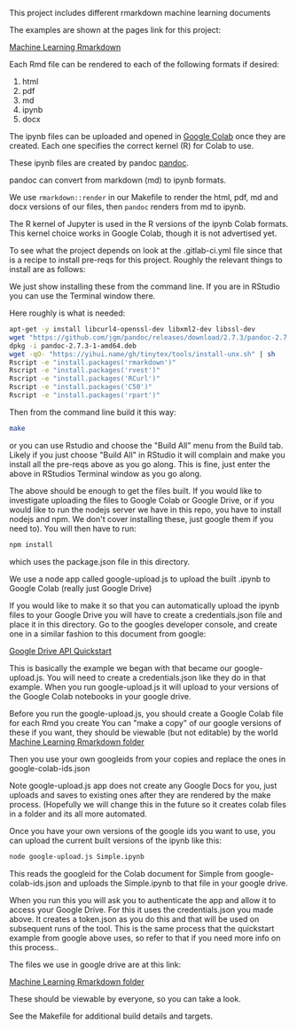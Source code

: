 This project includes different rmarkdown machine learning documents 

The examples are shown at the pages link for this project:  

[Machine Learning Rmarkdown](https://calvinw.gitlab.io/machine-learning-rmarkdown/)

Each Rmd file can be rendered to each of the following formats if desired: 
1. html
1. pdf 
1. md
1. ipynb 
1. docx

The ipynb files can be uploaded and opened in [Google Colab](https://colab.research.google.com/) once they are created. Each one specifies the correct kernel (R) for Colab to use.  

These ipynb files are created by pandoc [pandoc]().  

pandoc can convert from markdown (md) to ipynb formats.

We use `rmarkdown::render` in our Makefile to render the html, pdf, md and docx versions of our files, then `pandoc` renders from md to ipynb.

The R kernel of Jupyter is used in the R versions of the ipynb Colab formats. This kernel choice works in Google Colab, though it is not advertised yet.   

To see what the project depends on look at the .gitlab-ci.yml file since that is a recipe to install pre-reqs for this project. Roughly the relevant things to install are as follows:

We just show installing these from the command line. If you are in RStudio you can use the Terminal window there. 

Here roughly is what is needed:

```bash
apt-get -y install libcurl4-openssl-dev libxml2-dev libssl-dev
wget "https://github.com/jgm/pandoc/releases/download/2.7.3/pandoc-2.7.3-1-amd64.deb"
dpkg -i pandoc-2.7.3-1-amd64.deb
wget -qO- "https://yihui.name/gh/tinytex/tools/install-unx.sh" | sh
Rscript -e "install.packages('rmarkdown')"
Rscript -e "install.packages('rvest')"
Rscript -e "install.packages('RCurl')"
Rscript -e "install.packages('C50')"
Rscript -e "install.packages('rpart')"
```

Then from the command line build it this way:

```bash
make 
```

or you can use Rstudio and choose the "Build All" menu from the Build tab. Likely if you just choose "Build All" in RStudio it will complain and make you install all the pre-reqs above as you go along. This is fine, just enter the above in RStudios Terminal window as you go along.

The above should be enough to get the files built. If you would like to investigate uploading the files to Google Colab or Google Drive, or if you would like to run the nodejs server we have in this repo, you have to install nodejs and npm. We don't cover installing these, just google them if you need to). You will then have to run: 

```bash
npm install
```

which uses the package.json file in this directory.

We use a node app called google-upload.js to upload the built .ipynb to Google Colab (really just Google Drive) 

If you would like to make it so that you can automatically upload the ipynb files to your Google Drive you will have to create a credentials.json file and place it in this directory. Go to the googles developer console, and create one in a similar fashion to this document from google:  

[Google Drive API Quickstart](https://developers.google.com/drive/api/v3/quickstart/nodejs)

This is basically the example we began with that became our google-upload.js. You will need to create a credentials.json like they do in that example. When you run google-upload.js it will upload to your versions of the Google Colab notebooks in your google drive.

Before you run the google-upload.js, you should create a Google Colab file for each Rmd you create You can "make a copy" of our google versions of these if you want, they should be viewable (but not editable) by the world [Machine Learning Rmarkdown folder](https://drive.google.com/open?id=1LduI2mOMabByvQRS2JPpMwttTeYyb9Og)

Then you use your own googleids from your copies and replace the ones in google-colab-ids.json

Note google-upload.js app does not create any Google Docs for you, just uploads and saves to existing ones after they are rendered by the make process. (Hopefully we will change this in the future so it creates colab files in a folder and its all more automated. 

Once you have your own versions of the google ids you want to use, you can upload the current built versions of the ipynb like this:

```bash
node google-upload.js Simple.ipynb
```

This reads the googleid for the Colab document for Simple from google-colab-ids.json and uploads the Simple.ipynb to that file in your google drive. 

When you run this you will ask you to authenticate the app and allow it to access your Google Drive. For this it uses the credentials.json you made above. It creates a token.json as you do this and that will be used on subsequent runs of the tool. This is the same process that the quickstart example from google above uses, so refer to that if you need more info on this process.. 

The files we use in google drive are at this link: 

[Machine Learning Rmarkdown folder](https://drive.google.com/open?id=1LduI2mOMabByvQRS2JPpMwttTeYyb9Og)

These should be viewable by everyone, so you can take a look.

See the Makefile for additional build details and targets.
